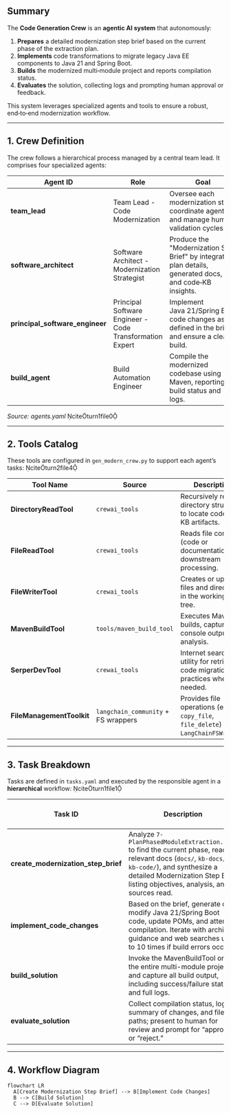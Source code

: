 ## Summary

The **Code Generation Crew** is an **agentic AI system** that autonomously:

1. **Prepares** a detailed modernization step brief based on the current phase of the extraction plan.
2. **Implements** code transformations to migrate legacy Java EE components to Java 21 and Spring Boot.
3. **Builds** the modernized multi‑module project and reports compilation status.
4. **Evaluates** the solution, collecting logs and prompting human approval or feedback.

This system leverages specialized agents and tools to ensure a robust, end‑to‑end modernization workflow.

---

## 1. Crew Definition

The crew follows a hierarchical process managed by a central team lead. It comprises four specialized agents:

| Agent ID                          | Role                                                     | Goal                                                                                                      |
| --------------------------------- | -------------------------------------------------------- | --------------------------------------------------------------------------------------------------------- |
| **team\_lead**                    | Team Lead - Code Modernization                           | Oversee each modernization step, coordinate agents, and manage human validation cycles.                   |
| **software\_architect**           | Software Architect - Modernization Strategist            | Produce the "Modernization Step Brief" by integrating plan details, generated docs, and code‑KB insights. |
| **principal\_software\_engineer** | Principal Software Engineer - Code Transformation Expert | Implement Java 21/Spring Boot code changes as defined in the brief and ensure a clean build.              |
| **build\_agent**                  | Build Automation Engineer                                | Compile the modernized codebase using Maven, reporting build status and logs.                             |

*Source: agents.yaml* citeturn1file0

---

## 2. Tools Catalog

These tools are configured in `gen_modern_crew.py` to support each agent’s tasks: citeturn2file4

| Tool Name                 | Source                              | Description                                                                           |
| ------------------------- | ----------------------------------- | ------------------------------------------------------------------------------------- |
| **DirectoryReadTool**     | `crewai_tools`                      | Recursively reads directory structures to locate code or KB artifacts.                |
| **FileReadTool**          | `crewai_tools`                      | Reads file contents (code or documentation) for downstream processing.                |
| **FileWriterTool**        | `crewai_tools`                      | Creates or updates files and directories in the working code tree.                    |
| **MavenBuildTool**        | `tools/maven_build_tool`            | Executes Maven builds, capturing console output for analysis.                         |
| **SerperDevTool**         | `crewai_tools`                      | Internet search utility for retrieving code migration best practices when needed.     |
| **FileManagementToolkit** | `langchain_community` + FS wrappers | Provides file operations (e.g., `copy_file`, `file_delete`) via `LangChainFSWrapper`. |

---

## 3. Task Breakdown

Tasks are defined in `tasks.yaml` and executed by the responsible agent in a **hierarchical** workflow: citeturn1file1

| Task ID                                | Description                                                                                                                                                                                                                         | Responsible Agent             | Human Input Required |
| -------------------------------------- | ----------------------------------------------------------------------------------------------------------------------------------------------------------------------------------------------------------------------------------- | ----------------------------- | -------------------- |
| **create\_modernization\_step\_brief** | Analyze `7-PlanPhasedModuleExtraction.yaml` to find the current phase, read all relevant docs (`docs/`, `kb-docs/`, `kb-code/`), and synthesize a detailed Modernization Step Brief listing objectives, analysis, and sources read. | software\_architect           | Yes                  |
| **implement\_code\_changes**           | Based on the brief, generate or modify Java 21/Spring Boot code, update POMs, and attempt compilation. Iterate with architect guidance and web searches up to 10 times if build errors occur.                                       | principal\_software\_engineer | No                   |
| **build\_solution**                    | Invoke the MavenBuildTool on the entire multi-module project and capture all build output, including success/failure status and full logs.                                                                                          | build\_agent                  | No                   |
| **evaluate\_solution**                 | Collect compilation status, logs, summary of changes, and file paths; present to human for review and prompt for “approve” or “reject.”                                                                                             | team\_lead                    | Yes                  |

---

## 4. Workflow Diagram

```mermaid
flowchart LR
  A[Create Modernization Step Brief] --> B[Implement Code Changes]
  B --> C[Build Solution]
  C --> D[Evaluate Solution]
```
